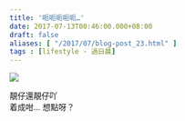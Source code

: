 ```yaml
---
title: '呃呃呃呃呃…'
date: 2017-07-13T00:46:00.000+08:00
draft: false
aliases: [ "/2017/07/blog-post_23.html" ]
tags : [lifestyle - 過日晨]
---
```


![](/images/jyhhkig.jpg)

靚仔還靚仔吖  
着成咁… 想點呀？
